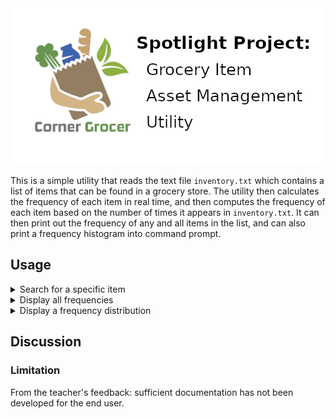 
<img src="./images/banner.png" width="500px" />

This is a simple utility that reads the text file ``inventory.txt`` which contains a list of items that can be found in a grocery store. The utility then calculates the frequency of each item in real time, and then computes the frequency of each item based on the number of times it appears in ``inventory.txt``. It can then print out the frequency of any and all items in the list, and can also print a frequency histogram into command prompt.

## Usage

<details>
<summary>Search for a specific item</summary>

<img src="./images/Figure_1.png" width="600px" />
</details>

<details>
<summary>Display all frequencies</summary>

<img src="./images/Figure_2.png" width="600px" />
</details>

<details>
<summary>Display a frequency distribution</summary>

<img src="./images/Figure_3.png" width="600px" />
</details>

## Discussion

### Limitation

From the teacher's feedback: sufficient documentation has not been developed for the end user.

